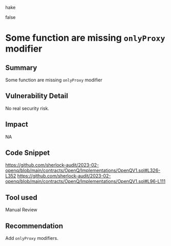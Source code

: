 hake

false

# Some function are missing `onlyProxy` modifier

## Summary
Some function are missing `onlyProxy` modifier
## Vulnerability Detail
No real security risk.
## Impact
NA
## Code Snippet
https://github.com/sherlock-audit/2023-02-openq/blob/main/contracts/OpenQ/Implementations/OpenQV1.sol#L326-L352
https://github.com/sherlock-audit/2023-02-openq/blob/main/contracts/OpenQ/Implementations/OpenQV1.sol#L96-L111


## Tool used

Manual Review

## Recommendation
Add `onlyProxy` modifiers.